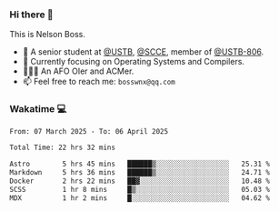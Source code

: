 ### Hi there 👋

<!--
**bosswnx/bosswnx** is a ✨ _special_ ✨ repository because its `README.md` (this file) appears on your GitHub profile.

Here are some ideas to get you started:

- 🔭 I’m currently working on ...
- 🌱 I’m currently learning ...
- 👯 I’m looking to collaborate on ...
- 🤔 I’m looking for help with ...
- 💬 Ask me about ...
- 📫 How to reach me: ...
- 😄 Pronouns: ...
- ⚡ Fun fact: ...
-->

This is Nelson Boss.

- 🏫 A senior student at [@USTB](https://www.ustb.edu.cn/), [@SCCE](https://scce.ustb.edu.cn/), member of [@USTB-806](https://ustb-806.github.io/).
- 🌱 Currently focusing on Operating Systems and Compilers.
- 🧑🏻‍💻 An AFO OIer and ACMer.
- 📫 Feel free to reach me: `bosswnx@qq.com`

### Wakatime 💻

<!--START_SECTION:waka-->

```txt
From: 07 March 2025 - To: 06 April 2025

Total Time: 22 hrs 32 mins

Astro        5 hrs 45 mins   ██████▒░░░░░░░░░░░░░░░░░░   25.31 %
Markdown     5 hrs 36 mins   ██████▒░░░░░░░░░░░░░░░░░░   24.71 %
Docker       2 hrs 22 mins   ██▓░░░░░░░░░░░░░░░░░░░░░░   10.48 %
SCSS         1 hr 8 mins     █▒░░░░░░░░░░░░░░░░░░░░░░░   05.03 %
MDX          1 hr 2 mins     █░░░░░░░░░░░░░░░░░░░░░░░░   04.62 %
```

<!--END_SECTION:waka-->
